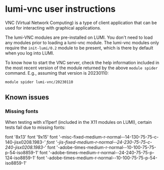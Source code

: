 # lumi-vnc user instructions

VNC (Virtual Network Computing) is a type of client application that can be used for interacting with graphical applications.

The lumi-VNC modules are pre-installed on LUMI. You don't need to load any modules prior to loading a lumi-vnc module. The lumi-vnc modules only require the `init-lumi/0.2` module to be present, which is there by default when you log into LUMI. 

To know how to start the VNC server, check the help information included in the most
recent version of the module returned by the above `module spider` command. E.g., assuming
that version is 20230110:
```bash
module spider lumi-vnc/20230110
```


## Known issues

### Missing fonts

When testing with x11perf (included in the X11 modules on LUMI), certain tests fail
due to missing fonts:

font '8x13'
font '9x15'
font '-misc-fixed-medium-r-normal--14-130-75-75-c-140-jisx0208.1983-*'
font '-jis-fixed-medium-r-normal--24-230-75-75-c-240-jisx0208.1983-*'
font '-adobe-times-medium-r-normal--10-100-75-75-p-54-iso8859-1'
font '-adobe-times-medium-r-normal--24-240-75-75-p-124-iso8859-1'
font '-adobe-times-medium-r-normal--10-100-75-75-p-54-iso8859-1'
